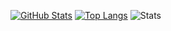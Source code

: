 [![GitHub Stats](https://github-readme-stats.vercel.app/api?username=GlobeReverse&hide=issues&count_private=true&show_icons=true&theme=calm)](https://github.com/GlobeReverse/github-readme-stats)
[![Top Langs](https://github-readme-stats.vercel.app/api/top-langs/?username=GlobeReverse&layout=compact&theme=calm)](https://github.com/GlobeReverse/github-readme-stats)
![Stats](https://komarev.com/ghpvc/?username=globereverse)
